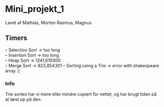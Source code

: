 # Mini_projekt_1

Lavet af  Mathias, Morten Rasmus, Magnus

## Timers

– Selection Sort -> too long  
– Insertion Sort -> too long  
– Heap Sort -> 1241,619300  
– Merge Sort -> 823,854301
– Sorting using a Trie -> error with shakespeare array :(


### Info

Trie sorten har vi mere eller mindre copiert for nettet, og har brugt tiden på at læst op på den.
